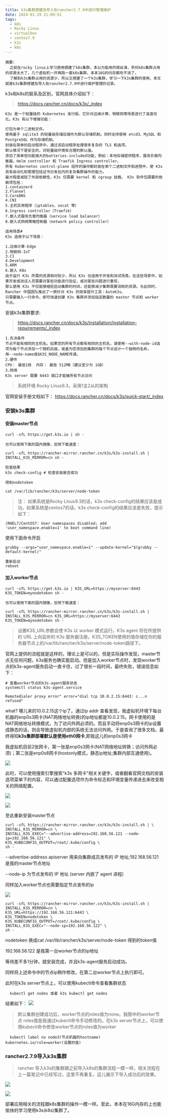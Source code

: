```yaml
---
title: k3s集群搭建及导入到rancher2.7.9中进行管理维护
date: 2024-01-29 21:09:51
tags:
  - k8s 
  - Rocky Linux
  - virtualbox
  - centos7.9
  - k3s
  - k8s
---
```


    摘要:
      之前在rocky linux上学习使用搭建了k8s集群，本以为能用的很丝滑，奈何k8s集群占用的资源太大了，几个虚拟机一开再跑一套k8s集群，本本16G的内存都吃不消了，
      了解到k3s集群占用的资源少，所以又搭建了一个k3s集群，学习一下k3s集群的使用，本文就是k3s集群搭建及导入到rancher2.7.9中进行维护管理的记录。

k3s和k8s的联系及区别，官网具体介绍如下：

>https://docs.rancher.cn/docs/k3s/_index

    K3s 是一个轻量级的 Kubernetes 发行版，它针对边缘计算、物联网等场景进行了高度优化。K3s 有以下增强功能：

    打包为单个二进制文件。
    使用基于 sqlite3 的轻量级存储后端作为默认存储机制。同时支持使用 etcd3、MySQL 和 PostgreSQL 作为存储机制。
    封装在简单的启动程序中，通过该启动程序处理很多复杂的 TLS 和选项。
    默认情况下是安全的，对轻量级环境有合理的默认值。
    添加了简单但功能强大的batteries-included功能，例如：本地存储提供程序，服务负载均衡器，Helm controller 和 Traefik Ingress controller。
    所有 Kubernetes control-plane 组件的操作都封装在单个二进制文件和进程中，使 K3s 具有自动化和管理包括证书分发在内的复杂集群操作的能力。
    最大程度减轻了外部依赖性，K3s 仅需要 kernel 和 cgroup 挂载。 K3s 软件包需要的依赖项包括：
    1.containerd
    2.Flannel
    3.CoreDNS
    4.CNI
    5.主机实用程序（iptables、socat 等）
    6.Ingress controller（Traefik）
    7.嵌入式服务负载均衡器（service load balancer）
    8.嵌入式网络策略控制器（network policy controller）

    适用场景#
    K3s 适用于以下场景：

    1.边缘计算-Edge
    2.物联网-IoT
    3.CI
    4.Development
    5.ARM
    6.嵌入 K8s
    由于运行 K3s 所需的资源相对较少，所以 K3s 也适用于开发和测试场景。在这些场景中，如果开发或测试人员需要对某些功能进行验证，或对某些问题进行重现，
    那么使用 K3s 不仅能够缩短启动集群的时间，还能够减少集群需要消耗的资源。与此同时，Rancher 中国团队推出了一款针对 K3s 的效率提升工具：AutoK3s。
    只需要输入一行命令，即可快速创建 K3s 集群并添加指定数量的 master 节点和 worker 节点。

安装k3s集群要求:

>https://docs.rancher.cn/docs/k3s/installation/installation-requirements/_index

    1.先决条件
    节点不能有相同的主机名。如果您的所有节点都有相同的主机名，请使用--with-node-id选项为每个节点添加一个随机后缀，或者为您添加到集群的每个节点设计一个独特的名称，
    用--node-name或$K3S_NODE_NAME传递。
    2.硬件
    CPU： 最低1核  内存： 最低 512MB（建议至少为 1GB）
    3.网络 
    K3s server 需要 6443 端口才能被所有节点访问


>系统环境 Rocky Linux9.3，采用1主2从的架构

官网安装手册文档如下： https://docs.rancher.cn/docs/k3s/quick-start/_index

### 安装k3s集群

#### 安装master节点
    curl -sfL https://get.k3s.io | sh -

    也可以使用下面的国内镜像，加快下载速度：

    curl -sfL https://rancher-mirror.rancher.cn/k3s/k3s-install.sh | INSTALL_K3S_MIRROR=cn sh -

    检查结果
    k3s check-config # 检查安装是否成功

    得到nodetoken

    cat /var/lib/rancher/k3s/server/node-token

>注： 如果系统是Rocky Linux9.3的话，k3s check-config的结果应该是成功。如果系统是centos7的话，k3s check-config的结果应该是失败，提示如下： 

    (RHEL7/CentOS7: User namespaces disabled; add 'user_namespace.enable=1' to boot command line)

使用下面命令开启

    grubby --args="user_namespace.enable=1" --update-kernel="$(grubby --default-kernel)"

    重新启动
    reboot


#### 加入worker节点

    curl -sfL https://get.k3s.io | K3S_URL=https://myserver:6443 K3S_TOKEN=mynodetoken sh -

    也可以使用下面的国内镜像，加快下载速度：

    curl -sfL https://rancher-mirror.rancher.cn/k3s/k3s-install.sh | INSTALL_K3S_MIRROR=cn K3S_URL=https://myserver:6443 K3S_TOKEN=mynodetoken sh -

>设置K3S_URL参数会使 K3s 以 worker 模式运行。K3s agent 将在所提供的 URL 上向监听的 K3s 服务器注册。K3S_TOKEN使用的值存储在你的服务器节点上的/var/lib/rancher/k3s/server/node-token路径下。

官网上提供的流程就是这样的，理论上是可以的，但是实际操作发现，master节点无任何问题，k3s服务也确实能启动。但是加入worker节点时，发现worker节点的k3s-agent服务启动一直卡住，过了很长一段时间，最终失败，错误信息如下：

    # 查看worker节点的k3s-agent服务状态
    systemctl status k3s-agent.service

    Remotedialer proxy error" error="dial tcp 10.0.2.15:6443: c...n refused"

what? 哪儿来的10.0.2.15这个ip了。通过ip addr 查看发现，我虚拟机环境下每台机器的enp0s3网卡(NAT网络地址转换)的ip地址都是10.0.2.15。网卡使用的是NAT网络地址转换模式，为了访问外网必须的。而且手动将enp0s3网卡的ip设置成静态的话，则会导致虚拟机内部的系统无法访问外网。于是查询了很多文档，最终得知<b>k3s集群部署默认是使用eth0网卡</b>,即我这儿的enp0s3网卡

  我虚拟机目前2张网卡，第一张是enp0s3网卡(NAT网络地址转换；访问外网必须)；第二张是enp0s8网卡(hostonly模式，静态ip地址;集群内部互通使用)。

 ![](/images/k3s_ip.jpeg)

 此时，可以使用搜索引擎搜索"k3s 多网卡"相关关键字，或者翻看官网文档的安装选项菜单下的内容，可以通过配置选项作为命令标志和环境变量传递进去来改变相关的网络配置。

  ![](/images/k3s_server1.jpeg)

  ![](/images/k3s_server2.jpeg)

至此重新安装master节点

    curl -sfL https://rancher-mirror.rancher.cn/k3s/k3s-install.sh | \
    INSTALL_K3S_MIRROR=cn \
    INSTALL_K3S_EXEC="--advertise-address=192.168.56.121 --node-ip=192.168.56.121" \
    K3S_KUBECONFIG_OUTPUT=/root/.kube/config \
    sh -

 --advertise-address apiserver 用来向集群成员发布的 IP 地址;192.168.56.121 是我的master节点地址

 --node-ip 为节点发布的 IP 地址 (server 内嵌了 agent 进程)

 同样加入worker节点也需要指定节点发布的ip

   ![](/images/k3s_worker1.jpeg)

    curl -sfL https://rancher-mirror.rancher.cn/k3s/k3s-install.sh | INSTALL_K3S_MIRROR=cn \
    K3S_URL=https://192.168.56.121:6443 \
    K3S_TOKEN=nodetoken \
    K3S_KUBECONFIG_OUTPUT=/root/.kube/config \
    INSTALL_K3S_EXEC="--node-ip=192.168.56.122" \
    sh -

nodetoken 换成cat /var/lib/rancher/k3s/server/node-token 得到的token值

192.168.56.122 是我第一台worker节点的ip地址

等待差不多1分钟，就安装完成，并且k3s-agent服务启动成功。

同样将上述命令中的节点ip稍作修改，在第二台worker节点上执行即可。

此时在k3s server节点上，可以使用kubectl命令查看集群状态

```shell
  kubectl get nodes 或者 k3s kubectl get nodes
```

结果如下：
   ![](/images/k3s_cluster.jpeg)

>默认集群创建成功后，worker节点的roles值为none。我图中的worker节点 roles值是我通过kubectl命令手动修改的。在k3s server节点上，可以使用kubectl命令修改worker节点的roles值为worker 

```shell
  kubectl label no node3(节点机器的hostname) kubernetes.io/role=worker(设置的值)
```


### rancher2.7.9导入k3s集群

>rancher 导入k3s的集群跟之前导入k8s的集群流程一模一样。相关流程在上一篇笔记中已经写过，这里不再重复。这儿展示下导入成功后的效果。

![](/images/rancher_k3s_import_succ.jpeg)

![](/images/rancher_k3s_import_succ1.jpeg)

部署应用相关的流程跟k8s集群的操作一模一样。至此，本本在16G内存的上也能愉快的学习使用k3s(k8s)集群了。